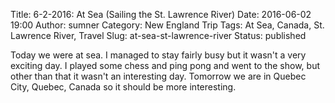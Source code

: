 Title: 6-2-2016: At Sea (Sailing the St. Lawrence River)
Date: 2016-06-02 19:00
Author: sumner
Category: New England Trip
Tags: At Sea, Canada, St. Lawrence River, Travel
Slug: at-sea-st-lawrence-river
Status: published

Today we were at sea. I managed to stay fairly busy but it wasn't a very
exciting day. I played some chess and ping pong and went to the show,
but other than that it wasn't an interesting day. Tomorrow we are in
Quebec City, Quebec, Canada so it should be more interesting.
